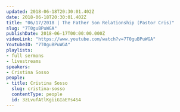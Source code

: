 ```yaml
---
updated: 2018-06-18T20:30:01.402Z
date: 2018-06-18T20:30:01.402Z
title: "06/17/2018 | The Father Son Relationship (Pastor Cris)"
slug: "7T0guBPuWGA"
publishDate: 2018-06-17T00:00:00.000Z
videoLink: "https://www.youtube.com/watch?v=7T0guBPuWGA"
YoutubeID: "7T0guBPuWGA"
playlists:
- full sermons
- livestreams
speakers:
- Cristina Sosso
people:
- title: Cristina Sosso
  slug: cristina-sosso
  contentType: people
  id: 3zLvufAtlKgiiGIaEYs4S4
---
```

